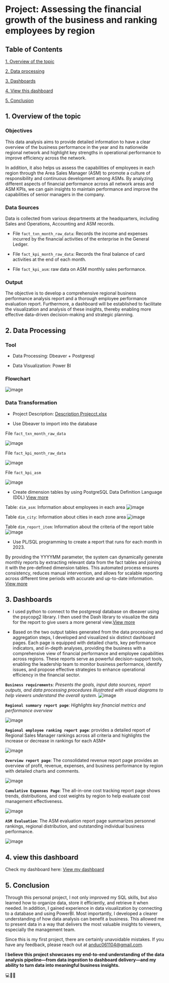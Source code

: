 # Project: Assessing the financial growth of the business and ranking employees by region

## Table of Contents
[1. Overview of the topic](#1-Overview-of-the-topic)

[2. Data processing](#2-Data-processing)

[3. Dashboards](#3-Dashboards)

[4. View this dashboard](#4-View-this-dashboard)

[5. Conclusion](#5-Conclusion)

## 1. Overview of the topic

### Objectives
 This data analysis aims to provide detailed information to have a clear overview of the business performance in the year and its nationwide regional network and highlight key strengths in operational performance to improve efficiency across the network.

 In addition, it also helps us assess the capabilities of employees in each region through the Area Sales Manager (ASM) to promote a culture of responsibility and continuous development among ASMs. By analyzing different aspects of financial performance across all network areas and ASM KPIs, we can gain insights to maintain performance and improve the capabilities of senior managers in the company.

### Data Sources
Data is collected from various departments at the headquarters, including Sales and Operations, Accounting and ASM records.

- File `fact_txn_month_raw_data`: Records the income and expenses incurred by the financial activities of the enterprise in the General Ledger.

- File `fact_kpi_month_raw_data`: Records the final balance of card activities at the end of each month.

- File `fact_kpi_asm`: raw data on ASM monthly sales performance.

### Output
The objective is to develop a comprehensive regional business performance analysis report and a thorough employee performance evaluation report. Furthermore, a dashboard will be established to facilitate the visualization and analysis of these insights, thereby enabling more effective data-driven decision-making and strategic planning.





## 2. Data Processing
### Tool
- Data Processing: Dbeaver + Postgresql

- Data Visualization: Power BI

### Flowchart
![image](https://github.com/user-attachments/assets/a92e6ba3-5270-4d0f-9372-f91b130eb7e2)



### Data Transformation

- Project Description: [Description Projecct.xlsx](https://github.com/user-attachments/files/20520283/Description.Projecct.xlsx)


- Use Dbeaver to import into the database

 File `fact_txn_month_raw_data`

![image](https://github.com/user-attachments/assets/b4a94931-169a-4e51-a9b7-a3f92e90eafe)





 File `fact_kpi_month_raw_data`

 ![image](https://github.com/user-attachments/assets/9ab93669-f2af-424d-b692-dd1bd5c53d9a)



 File `fact_kpi_asm`

![image](https://github.com/user-attachments/assets/da8026a5-2b37-4c38-b9d8-195ba7385caf)


- Create dimension tables by using PostgreSQL Data Definition Language (DDL) [View more](https://github.com/NguyenDuc061104/sql_project/blob/main/SQL/table.sql)

Table: `dim_asm`: Information about employees in each area
![image](https://github.com/user-attachments/assets/0798757f-66e7-443d-b2b5-cca3e204c76c)


Table `dim_city`: Information about cities in each zone area
![image](https://github.com/user-attachments/assets/5ef1b30e-aa0e-4502-bf19-3e74dd3a79b8)

Table `dim_report_item`: Information about the criteria of the report table
![image](https://github.com/user-attachments/assets/0ab08467-e6ba-40c7-a721-a5c56bcec77e)

- Use PL/SQL programming to create a report that runs for each month in 2023.

By providing the YYYYMM parameter, the system can dynamically generate monthly reports by extracting relevant data from the fact tables and joining it with the pre-defined dimension tables. This automated process ensures consistency, reduces manual intervention, and allows for scalable reporting across different time periods with accurate and up-to-date information. [View more](https://github.com/NguyenDuc061104/sql_project/blob/main/SQL/procedure_report.sql)

## 3. Dashboards

- I used python to connect to the postgresql database on dbeaver using the psycopg2 library. I then used the Dash library to visualize the data for the report to give users a more general view.[View more](https://github.com/NguyenDuc061104/sql_project/blob/main/python/db.py)

- Based on the two output tables generated from the data processing and aggregation steps, I developed and visualized six distinct dashboard pages. Each page is equipped with detailed charts, key performance indicators, and in-depth analyses, providing the business with a comprehensive view of financial performance and employee capabilities across regions. These reports serve as powerful decision-support tools, enabling the leadership team to monitor business performance, identify issues, and propose effective strategies to enhance operational efficiency in the financial sector. 

**`Business requirements`**:  *Presents the goals, input data sources, report outputs, and data processing procedures illustrated with visual diagrams to help viewers understand the overall system.*
![image](https://github.com/user-attachments/assets/5c6e8f7a-4daf-4a45-b026-ae7c35b8ab74)



**`Regional summary report page`**: *Highlights key financial metrics and performance overview*

![image](https://github.com/user-attachments/assets/4233ee47-c96d-4d3f-b2e3-dc562a45c383)



**`Regional employee ranking report page`**: provides a detailed report of Regional Sales Manager rankings across all criteria and highlights the increase or decrease in rankings for each ASM*

![image](https://github.com/user-attachments/assets/cba0c44e-0eb7-4f61-8e4e-e99bb6ad6e98)





**`Overview report page`**: The consolidated revenue report page provides an overview of profit, revenue, expenses, and business performance by region with detailed charts and comments.

![image](https://github.com/user-attachments/assets/df861837-cff2-4109-8b71-fc7318a9599a)


**`Cumulative Expenses Page`**: The all-in-one cost tracking report page shows trends, distributions, and cost weights by region to help evaluate cost management effectiveness.

![image](https://github.com/user-attachments/assets/cf22b545-a635-4cec-ab1a-0603ac2b5bb3)


**`ASM Evaluation`**: The ASM evaluation report page summarizes personnel rankings, regional distribution, and outstanding individual business performance.

![image](https://github.com/user-attachments/assets/8638483e-bfcd-485b-978a-cf5e9f635351)


## 4. view this dashboard 

Check my dashboard here: [View my dashboard](https://app.powerbi.com/view?r=eyJrIjoiYTVjMmY5ZDAtNzliNC00YTM2LWJmNzQtMzQ0NWJiZGJiNWY5IiwidCI6IjZhYzJhZDA2LTY5MmMtNDY2My1iN2FmLWE5ZmYyYTg2NmQwYyIsImMiOjEwfQ==)




## 5. Conclusion


Through this personal project, I not only improved my SQL skills, but also learned how to organize data, store it efficiently, and retrieve it when needed. In addition, I gained experience in data visualization by connecting to a database and using PowerBI. Most importantly, I developed a clearer understanding of how data analysis can benefit a business. This allowed me to present data in a way that delivers the most valuable insights to viewers, especially the management team.

Since this is my first project, there are certainly unavoidable mistakes. If you have any feedback, please reach out at anduc061104@gmail.com.

**I believe this project showcases my end-to-end understanding of the data analysis pipeline—from data ingestion to dashboard delivery—and my ability to turn data into meaningful business insights.**



























💻📖😄
